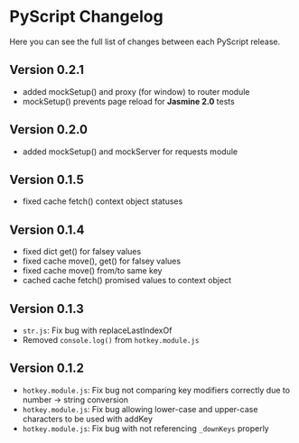 PyScript Changelog
===============

Here you can see the full list of changes between each PyScript release.

Version 0.2.1
-----------
- added mockSetup() and proxy (for window) to router module
- mockSetup() prevents page reload for __Jasmine 2.0__ tests

Version 0.2.0
-----------
- added mockSetup() and mockServer for requests module

Version 0.1.5
-----------
- fixed cache fetch() context object statuses

Version 0.1.4
-----------
- fixed dict get() for falsey values
- fixed cache move(), get() for falsey values
- fixed cache move() from/to same key
- cached cache fetch() promised values to context object

Version 0.1.3
-----------
- `str.js`: Fix bug with replaceLastIndexOf
- Removed `console.log()` from `hotkey.module.js`

Version 0.1.2
-----------
- `hotkey.module.js`: Fix bug not comparing key modifiers correctly due to number -> string conversion
- `hotkey.module.js`: Fix bug allowing lower-case and upper-case characters to be used with addKey
- `hotkey.module.js`: Fix bug with not referencing `_downKeys` properly
